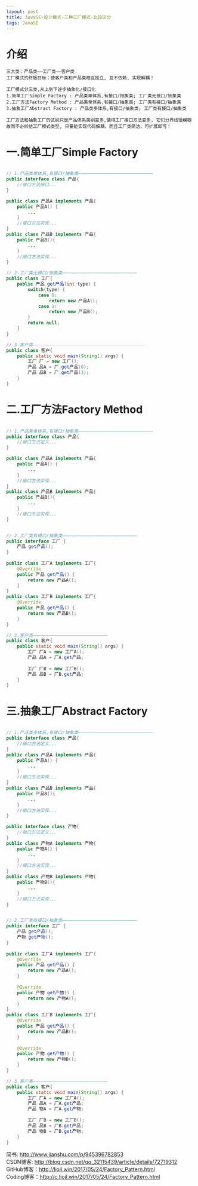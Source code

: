 ```yaml
---
layout: post
title: JavaSE-设计模式-三种工厂模式-比较区分
tags: JavaSE
---
```

# 介绍
	三大类：产品类——工厂类——客户类
	工厂模式的终极目标：使客户类和产品类相互独立, 互不依赖, 实现解耦！
	
	工厂模式分三类,从上到下逐步抽象化/接口化
	1.简单工厂Simple Factory : 产品类单体系,有接口/抽象类; 工厂类无接口/抽象类
	2.工厂方法Factory Method : 产品类单体系,有接口/抽象类; 工厂类有接口/抽象类
	3.抽象工厂Abstract Factory : 产品类多体系,有接口/抽象类; 工厂类有接口/抽象类
		
	工厂方法和抽象工厂的区别只是产品体系类别变多,使得工厂接口方法变多, 它们分界线很模糊	
	故而不必纠结工厂模式类型, 只要能实现代码解耦、而且工厂类简洁、可扩展即可！
		
# 一.简单工厂Simple Factory

```java

// 1.产品类单体系,有接口/抽象类————————————————————————————
public interface class 产品{  
    //接口方法接口...
} 

public class 产品A implements 产品{  
    public 产品A() {  
        ...
    }
	//接口方法实现...
}
public class 产品B implements 产品{  
    public 产品B(){  
        ...
    }	
	//接口方法实现...
}

// 2.工厂类无接口/抽象类————————————————————————————
public class 工厂{  
    public 产品 get产品(int type) {  
        switch(type) {          
			case 0:  
				return new 产品A();
			case 1:  
				return new 产品B();
        }  
        return null;  
    }  
}  

// 3.客户类——————————————————————————————————————————
public class 客户{  
    public static void main(String[] args) {  
        工厂 厂 = new 工厂();  
        产品 品A = 厂.get产品(0); 
        产品 品B = 厂.get产品(1);
    }  
}  

```

# 二.工厂方法Factory Method

```java

// 1.产品类单体系,有接口/抽象类————————————————————————————
public interface class 产品{  
    //接口方法定义...
} 

public class 产品A implements 产品{  
    public 产品A() {  
        ...
    }
	//接口方法实现...
}
public class 产品B implements 产品{  
    public 产品B(){  
        ...
    } 
	//接口方法实现...
}  


// 2.工厂类有接口/抽象类————————————————————————————
public interface 工厂 {  
    产品 get产品();  
}  
  
public class 工厂A implements 工厂{
    @Override  
    public 产品 get产品() {  
        return new 产品A();  
    }  
}  
public class 工厂B implements 工厂{  
    @Override  
    public 产品 get产品() {
        return new 产品B();  
    }  
}  

// 3.客户类————————————————————————————
public class 客户{  
    public static void main(String[] args) {  
		工厂 厂A = new 工厂A();  
        产品 品A = 厂A.get产品;
		
		工厂 厂B = new 工厂B();  
        产品 品B = 厂B.get产品;
    }  
} 

```

# 三.抽象工厂Abstract Factory 

```java

// 1.产品类多体系,有接口/抽象类————————————————————————————
public interface class 产品{  
    //接口方法定义...
}
public class 产品A implements 产品{  
    public 产品A() {  
        ...
    }
	//接口方法实现...
}
public class 产品B implements 产品{  
    public 产品B(){  
        ...
    } 
	//接口方法实现...
}  

public interface class 产物{  
    //接口方法定义...
}
public class 产物A implements 产物{  
    public 产物A() {  
        ...
    }
	//接口方法实现...
}
public class 产物B implements 产物{  
    public 产物B(){  
        ...
    } 
	//接口方法实现...
}  


// 2.工厂类有接口/抽象类————————————————————————————
public interface 工厂 {  
    产品 get产品(); 
    产物 get产物();  
}  
  
public class 工厂A implements 工厂{
    @Override  
    public 产品 get产品() {  
        return new 产品A();  
    }
	
	@Override  
    public 产物 get产物() {  
        return new 产物A();  
    }  
}  
public class 工厂B implements 工厂{  
    @Override  
    public 产品 get产品() {
        return new 产品B();  
    } 
		
	@Override  
    public 产物 get产物() {  
        return new 产物B();  
    }
}  

// 3.客户类————————————————————————————
public class 客户{  
    public static void main(String[] args) {  
		工厂 厂A = new 工厂A();  
        产品 品A = 厂A.get产品;
        产品 物A = 厂A.get产物;
		
		工厂 厂B = new 工厂B();  
        产品 品B = 厂B.get产品;
        产品 物B = 厂B.get产物;
    }  
} 

```

简书: http://www.jianshu.com/p/945396782853   
CSDN博客: http://blog.csdn.net/qq_32115439/article/details/72719312   
GitHub博客：http://lioil.win/2017/05/24/Factory_Pattern.html   
Coding博客：http://c.lioil.win/2017/05/24/Factory_Pattern.html